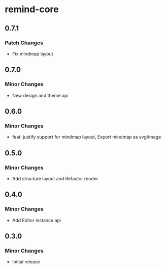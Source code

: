 # remind-core

## 0.7.1

### Patch Changes

- Fix mindmap layout

## 0.7.0

### Minor Changes

- New design and theme api

## 0.6.0

### Minor Changes

- feat: justify support for mindmap layout, Export mindmap as svg/image

## 0.5.0

### Minor Changes

- Add structure layout and Refactor render

## 0.4.0

### Minor Changes

- Add Editor instance api

## 0.3.0

### Minor Changes

- Initial release
